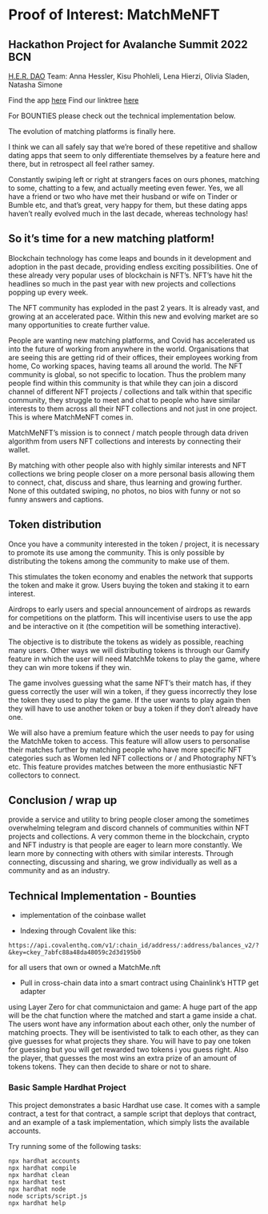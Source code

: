 # Proof of Interest: MatchMeNFT

## Hackathon Project for Avalanche Summit 2022 BCN

[H.E.R. DAO](https://linktr.ee/H.E.R.DAO) Team: Anna Hessler, Kisu Phohleli, Lena Hierzi, Olivia Sladen, Natasha Simone

Find the app [here](https://matchme-nft.vercel.app)
Find our linktree [here](https://linktr.ee/MatchMe.NFTxAvalanche)

For BOUNTIES please check out the technical implementation below.

The evolution of matching platforms is finally here.

I think we can all safely say that we’re bored of these repetitive and shallow dating apps that seem to only differentiate themselves by a feature here and there, but in retrospect all feel rather samey.

Constantly swiping left or right at strangers faces on ours phones, matching to some, chatting to a few, and actually meeting even fewer.
Yes, we all have a friend or two who have met their husband or wife on Tinder or Bumble etc, and that’s great, very happy for them, but these dating apps haven’t really evolved much in the last decade, whereas technology has!

## So it’s time for a new matching platform!

Blockchain technology has come leaps and bounds in it development and adoption in the past decade, providing endless exciting possibilities. One of these already very popular uses of blockchain is NFT’s. NFT’s have hit the headlines so much in the past year with new projects and collections popping up every week.

The NFT community has exploded in the past 2 years. It is already vast, and growing at an accelerated pace. Within this new and evolving market are so many opportunities to create further value.

People are wanting new matching platforms, and Covid has accelerated us into the future of working from anywhere in the world. Organisations that are seeing this are getting rid of their offices, their employees working from home, Co working spaces, having teams all around the world.
The NFT community is global, so not specific to location. Thus the problem many people find within this community is that while they can join a discord channel of different NFT projects / collections and talk within that specific community, they struggle to meet and chat to people who have similar interests to them across all their NFT collections and not just in one project. This is where MatchMeNFT comes in.

MatchMeNFT’s mission is to connect / match people through data driven algorithm from users NFT collections and interests by connecting their wallet.

By matching with other people also with highly similar interests and NFT collections we bring people closer on a more personal basis allowing them to connect, chat, discuss and share, thus learning and growing further. None of this outdated swiping, no photos, no bios with funny or not so funny answers and captions.

## Token distribution

Once you have a community interested in the token / project, it is necessary to promote its use among the community. This is only possible by distributing the tokens among the community to make use of them.

This stimulates the token economy and enables the network that supports the token and make it grow.
Users buying the token and staking it to earn interest.

Airdrops to early users and special announcement of airdrops as rewards for competitions on the platform. This will incentivise users to use the app and be interactive on it (the competition will be something interactive).

The objective is to distribute the tokens as widely as possible, reaching many users.
Other ways we will distributing tokens is through our Gamify feature in which the user will need MatchMe tokens to play the game, where they can win more tokens if they win.

The game involves guessing what the same NFT’s their match has, if they guess correctly the user will win a token, if they guess incorrectly they lose the token they used to play the game. If the user wants to play again then they will have to use another token or buy a token if they don’t already have one.

We will also have a premium feature which the user needs to pay for using the MatchMe token to access. This feature will allow users to personalise their matches further by matching people who have more specific NFT categories such as Women led NFT collections or / and Photography NFT’s etc.
This feature provides matches between the more enthusiastic NFT collectors to connect.

## Conclusion / wrap up

provide a service and utility to bring people closer among the sometimes overwhelming telegram and discord channels of communities within NFT projects and collections.
A very common theme in the blockchain, crypto and NFT industry is that people are eager to learn more constantly. We learn more by connecting with others with similar interests. Through connecting, discussing and sharing, we grow individually as well as a community and as an industry.

## Technical Implementation - Bounties

- implementation of the coinbase wallet

- Indexing through Covalent like this:

```
https://api.covalenthq.com/v1/:chain_id/address/:address/balances_v2/?&key=ckey_7abfc88a48da48059c2d3d195b0
```

for all users that own or owned a MatchMe.nft

- Pull in cross-chain data into a smart contract using Chainlink’s HTTP get adapter

using Layer Zero for chat communictaion and game:
A huge part of the app will be the chat function where the matched and start a game inside a chat. The users wont have any information about each other, only the number of matching proects. They will be isentivisted to talk to each other, as they can give guesses for what projects they share. You will have to pay one token for guessing but you will get rewarded two tokens i you guess right. Also the player, that guesses the most wins an extra prize of an amount of tokens tokens. They can then decide to share or not to share.

### Basic Sample Hardhat Project

This project demonstrates a basic Hardhat use case. It comes with a sample contract, a test for that contract, a sample script that deploys that contract, and an example of a task implementation, which simply lists the available accounts.

Try running some of the following tasks:

```shell
npx hardhat accounts
npx hardhat compile
npx hardhat clean
npx hardhat test
npx hardhat node
node scripts/script.js
npx hardhat help
```
